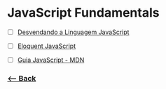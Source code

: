 # JavaScript Fundamentals

- [ ] [Desvendando a Linguagem JavaScript](https://www.youtube.com/playlist?list=PLQCmSnNFVYnT1-oeDOSBnt164802rkegc)
- [ ] [Eloquent JavaScript](http://braziljs.github.io/eloquente-javascript/)
- [ ] [Guia JavaScript - MDN](https://developer.mozilla.org/pt-BR/docs/Web/JavaScript/Guide)


### [<-- Back](https://github.com/inspiradanacomputacao/wonderwoman-frontend)

